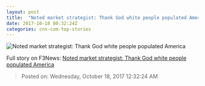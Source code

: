 ```yaml
---
layout: post
title:  "Noted market strategist: Thank God white people populated America"
date: 2017-10-18 00:32:24Z
categories: cnn-com-top-stories
---
```


![Noted market strategist: Thank God white people populated America](http://i2.cdn.turner.com/money/dam/assets/171017155807-marc-faber-780x439.jpg)




Full story on F3News: [Noted market strategist: Thank God white people populated America](http://www.f3nws.com/n/Qq4JnE)

> Posted on: Wednesday, October 18, 2017 12:32:24 AM

